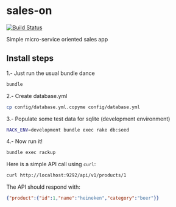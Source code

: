 # sales-on

[![Build Status](https://travis-ci.org/CreceLibre/sales-on.svg?branch=master)](https://travis-ci.org/CreceLibre/sales-on.svg?branch=master)

Simple micro-service oriented sales app

## Install steps

1.- Just run the usual bundle dance

```bash
bundle
```

2.- Create database.yml

```bash
cp config/database.yml.copyme config/database.yml
```

3.- Populate some test data for sqlite (development environment)

```bash
RACK_ENV=development bundle exec rake db:seed
```

4.- Now run it!

```bash
bundle exec rackup
```

Here is a simple API call using `curl`:

```bash
curl http://localhost:9292/api/v1/products/1
```

The API should respond with:

```json
{"product":{"id":1,"name":"heineken","category":"beer"}}
```
